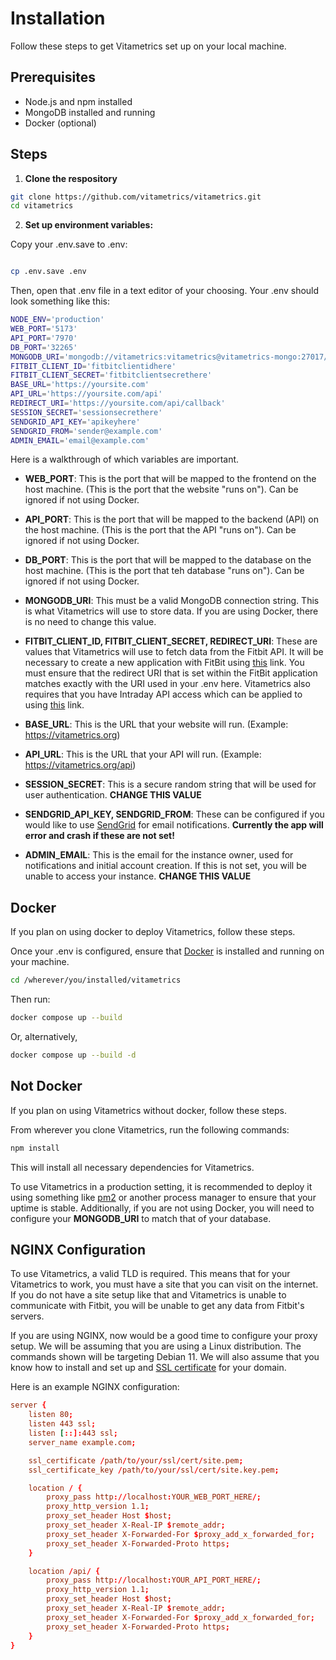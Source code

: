 # Installation

Follow these steps to get Vitametrics set up on your local machine.

## Prerequisites

- Node.js and npm installed
- MongoDB installed and running
- Docker (optional)

## Steps


1. **Clone the respository**


```bash
git clone https://github.com/vitametrics/vitametrics.git
cd vitametrics
```


2. **Set up environment variables:**


Copy your .env.save to .env: 
```bash

cp .env.save .env

```
Then, open that .env file in a text editor of your choosing. Your .env should look something like this:


```sh
NODE_ENV='production'
WEB_PORT='5173'
API_PORT='7970'
DB_PORT='32265'
MONGODB_URI='mongodb://vitametrics:vitametrics@vitametrics-mongo:27017/vitametrics'
FITBIT_CLIENT_ID='fitbitclientidhere'
FITBIT_CLIENT_SECRET='fitbitclientsecrethere'
BASE_URL='https://yoursite.com'
API_URL='https://yoursite.com/api'
REDIRECT_URI='https://yoursite.com/api/callback'
SESSION_SECRET='sessionsecrethere'
SENDGRID_API_KEY='apikeyhere'
SENDGRID_FROM='sender@example.com'
ADMIN_EMAIL='email@example.com'
```
Here is a walkthrough of which variables are important.

- **WEB_PORT**: This is the port that will be mapped to the frontend on the host machine. (This is the port that the website "runs on"). Can be ignored if not using Docker.

- **API_PORT**: This is the port that will be mapped to the backend (API) on the host machine. (This is the port that the API "runs on"). Can be ignored if not using Docker.

- **DB_PORT**: This is the port that will be mapped to the database on the host machine. (This is the port that teh database "runs on"). Can be ignored if not using Docker.

- **MONGODB_URI**: This must be a valid MongoDB connection string. This is what Vitametrics will use to store data. If you are using Docker, there is no need to change this value.

- **FITBIT_CLIENT_ID, FITBIT_CLIENT_SECRET, REDIRECT_URI**: These are values that Vitametrics will use to fetch data from the Fitbit API. It will be necessary to create a new application with FitBit using [this](https://dev.fitbit.com/apps) link. You must ensure that the redirect URI that is set within the FitBit application matches exactly with the URI used in your .env here. Vitametrics also requires that you have Intraday API access which can be applied to using [this](https://dev.fitbit.com/build/reference/web-api/intraday/) link.

- **BASE_URL**: This is the URL that your website will run. (Example: https://vitametrics.org)

- **API_URL**: This is the URL that your API will run. (Example: https://vitametrics.org/api)

- **SESSION_SECRET**: This is a secure random string that will be used for user authentication. **CHANGE THIS VALUE**

- **SENDGRID_API_KEY, SENDGRID_FROM**: These can be configured if you would like to use [SendGrid](https://sendgrid.com/en-us) for email notifications. **Currently the app will error and crash if these are not set!**

- **ADMIN_EMAIL**: This is the email for the instance owner, used for notifications and initial account creation. If this is not set, you will be unable to access your instance. **CHANGE THIS VALUE**


## **Docker**

If you plan on using docker to deploy Vitametrics, follow these steps.

Once your .env is configured, ensure that [Docker](https://docs.docker.com/engine/install/) is installed and running on your machine.

```bash
cd /wherever/you/installed/vitametrics
```

Then run:

```bash
docker compose up --build
```

Or, alternatively,

```bash
docker compose up --build -d
```

## **Not Docker**

If you plan on using Vitametrics without docker, follow these steps.

From wherever you clone Vitametrics, run the following commands:

```bash
npm install
```
This will install all necessary dependencies for Vitametrics.

To use Vitametrics in a production setting, it is recommended to deploy it using something like [pm2](https://pm2.keymetrics.io/) or another process manager to ensure that your uptime is stable. Additionally, if you are not using Docker, you will need to configure your **MONGODB_URI** to match that of your database.


## NGINX Configuration

To use Vitametrics, a valid TLD is required. This means that for your Vitametrics to work, you must have a site that you can visit on the internet. If you do not have a site setup like that and Vitametrics is unable to communicate with Fitbit, you will be unable to get any data from Fitbit's servers.

If you are using NGINX, now would be a good time to configure your proxy setup. We will be assuming that you are using a Linux distribution. The commands shown will be targeting Debian 11. We will also assume that you know how to install and set up and [SSL certificate](https://www.digitalocean.com/community/tutorials/how-to-secure-nginx-with-let-s-encrypt-on-debian-11) for your domain.

Here is an example NGINX configuration: 

```conf
server {
    listen 80;
    listen 443 ssl;
    listen [::]:443 ssl;
    server_name example.com;

    ssl_certificate /path/to/your/ssl/cert/site.pem;
    ssl_certificate_key /path/to/your/ssl/cert/site.key.pem;

    location / {
        proxy_pass http://localhost:YOUR_WEB_PORT_HERE/;
        proxy_http_version 1.1;
        proxy_set_header Host $host;
        proxy_set_header X-Real-IP $remote_addr;
        proxy_set_header X-Forwarded-For $proxy_add_x_forwarded_for;
        proxy_set_header X-Forwarded-Proto https;
    }

    location /api/ {
        proxy_pass http://localhost:YOUR_API_PORT_HERE/;
        proxy_http_version 1.1;
        proxy_set_header Host $host;
        proxy_set_header X-Real-IP $remote_addr;
        proxy_set_header X-Forwarded-For $proxy_add_x_forwarded_for;
        proxy_set_header X-Forwarded-Proto https;
    }
}
```

